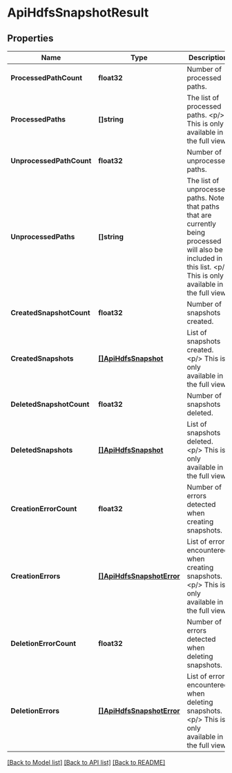 # ApiHdfsSnapshotResult

## Properties
Name | Type | Description | Notes
------------ | ------------- | ------------- | -------------
**ProcessedPathCount** | **float32** | Number of processed paths. | [optional] [default to null]
**ProcessedPaths** | **[]string** | The list of processed paths. &lt;p/&gt; This is only available in the full view. | [optional] [default to null]
**UnprocessedPathCount** | **float32** | Number of unprocessed paths. | [optional] [default to null]
**UnprocessedPaths** | **[]string** | The list of unprocessed paths. Note that paths that are currently being processed will also be included in this list. &lt;p/&gt; This is only available in the full view. | [optional] [default to null]
**CreatedSnapshotCount** | **float32** | Number of snapshots created. | [optional] [default to null]
**CreatedSnapshots** | [**[]ApiHdfsSnapshot**](ApiHdfsSnapshot.md) | List of snapshots created. &lt;p/&gt; This is only available in the full view. | [optional] [default to null]
**DeletedSnapshotCount** | **float32** | Number of snapshots deleted. | [optional] [default to null]
**DeletedSnapshots** | [**[]ApiHdfsSnapshot**](ApiHdfsSnapshot.md) | List of snapshots deleted. &lt;p/&gt; This is only available in the full view. | [optional] [default to null]
**CreationErrorCount** | **float32** | Number of errors detected when creating snapshots. | [optional] [default to null]
**CreationErrors** | [**[]ApiHdfsSnapshotError**](ApiHdfsSnapshotError.md) | List of errors encountered when creating snapshots. &lt;p/&gt; This is only available in the full view. | [optional] [default to null]
**DeletionErrorCount** | **float32** | Number of errors detected when deleting snapshots. | [optional] [default to null]
**DeletionErrors** | [**[]ApiHdfsSnapshotError**](ApiHdfsSnapshotError.md) | List of errors encountered when deleting snapshots. &lt;p/&gt; This is only available in the full view. | [optional] [default to null]

[[Back to Model list]](../README.md#documentation-for-models) [[Back to API list]](../README.md#documentation-for-api-endpoints) [[Back to README]](../README.md)



